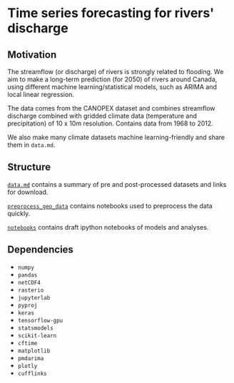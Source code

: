 # Time series forecasting for rivers' discharge

## Motivation
The streamflow (or discharge) of rivers is strongly related to flooding. We aim to make a long-term prediction (for 2050) of rivers around Canada, using different machine learning/statistical models, such as ARIMA and local linear regression.

The data comes from the CANOPEX dataset and combines streamflow discharge combined with gridded climate data (temperature and precipitation) of 10 x 10m resolution. Contains data from 1968 to 2012.

We also make many climate datasets machine learning-friendly and share them in `data.md`.

## Structure
[`data.md`](https://github.com/cc-ai/climate-code/blob/master/data.md) contains a summary of pre and post-processed datasets and links for download.

[`preprocess_geo_data`](https://github.com/cc-ai/climate-code/tree/master/preprocess_geo_data) contains notebooks used to preprocess the data quickly.

[`notebooks`](https://github.com/cc-ai/climate-code/tree/master/notebooks) contains draft ipython notebooks of models and analyses.

## Dependencies

* `numpy`
* `pandas`
* `netCDF4`
* `rasterio`
* `jupyterlab`
* `pyproj`
* `keras`
* `tensorflow-gpu`
* `statsmodels`
* `scikit-learn`
* `cftime`
* `matplotlib`
* `pmdarima`
* `plotly`
* `cufflinks`
